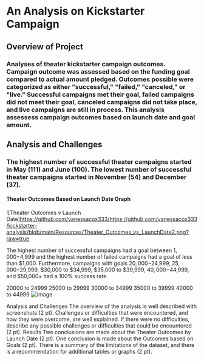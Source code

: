 # An Analysis on Kickstarter Campaign
## Overview of Project
### Analyses of theater kickstarter campaign outcomes. Campaign outcome was assessed based on the funding goal compared to actual amount pledged. Outcomes possible were categorized as either "successful," "failed," "canceled," or "live." Successful campaigns met their goal, failed campaigns did not meet their goal, canceled campaigns did not take place, and live campaigns are still in process. This analysis assessess campaign outcomes based on launch date and goal amount.
## Analysis and Challenges
### The highest number of successful theater campaigns started in May (111) and June (100). The lowest number of successful theater campaigns started in November (54) and December (37). 
#### Theater Outcomes Based on Launch Date Graph
![Theater Outcomes v Launch Date]https://github.com/vanessacox333/https://github.com/vanessacox333/kickstarter-analysis/blob/main/Resources/Theater_Outcomes_vs_LaunchDate2.png?raw=true



The highest number of successful campaigns had a goal between $1,000-$4,999 and the highest number of failed campaigns had a goal of less than $1,000. Furthermore, campaigns with goals $20,000-$24,999, $25,000-$29,999, $30,000 to $34,999, $35,000 to $39,999, $40,000-$44,999, and $50,000+ had a 100% success rate.

20000 to 24999
25000 to 29999
30000 to 34999
35000 to 39999
40000 to 44999
![image](https://user-images.githubusercontent.com/98576235/153332147-c4459716-a5a3-4ceb-b149-119d944f77f4.png)

Analysis and Challenges
The overview of the analysis is well described with screenshots (2 pt).
Challenges or difficulties that were encountered, and how they were overcome, are well explained. If there were no difficulties, describe any possible challenges or difficulties that could be encountered (2 pt).
Results
Two conclusions are made about the Theater Outcomes by Launch Date (2 pt).
One conclusion is made about the Outcomes based on Goals (2 pt).
There is a summary of the limitations of the dataset, and there is a recommendation for additional tables or graphs (2 pt).
